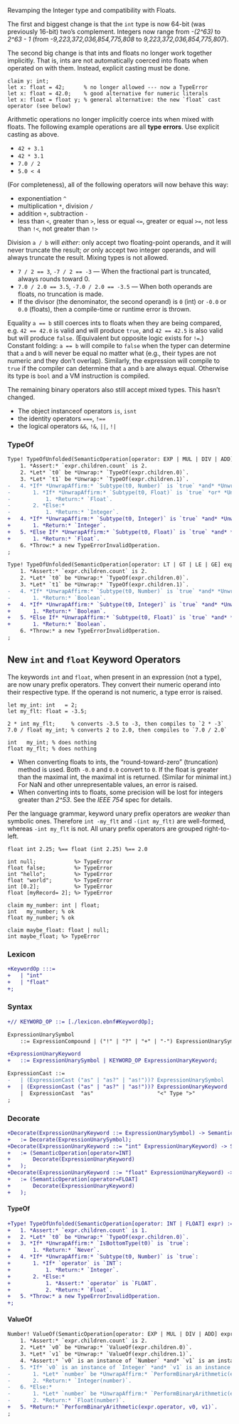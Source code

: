 Revamping the Integer type and compatibility with Floats.

The first and biggest change is that the `int` type is now 64-bit (was previously 16-bit) two’s complement. Integers now range from *-(2^63)* to *2^63 - 1* (from *-9,223,372,036,854,775,808* to *9,223,372,036,854,775,807*).

The second big change is that ints and floats no longer work together implicitly. That is, ints are not automatically coerced into floats when operated on with them. Instead, explicit casting must be done.
```cp
claim y: int;
let x: float = 42;      % no longer allowed --- now a TypeError
let x: float = 42.0;    % good alternative for numeric literals
let x: float = float y; % general alternative: the new `float` cast operator (see below)
```

Arithmetic operations no longer implicitly coerce ints when mixed with floats. The following example operations are all **type errors**. Use explicit casting as above.
- `42 + 3.1`
- `42 * 3.1`
- `7.0 / 2`
- `5.0 < 4`

(For completeness), all of the following operators will now behave this way:
- exponentiation `^`
- multiplication `*`, division `/`
- addition `+`, subtraction `-`
- less than `<`, greater than `>`, less or equal `<=`, greater or equal `>=`, not less than `!<`, not greater than `!>`

Division `a / b` will *either*: only accept two floating-point operands, and it will never truncate the result; *or* only accept two integer operands, and will always truncate the result. Mixing types is not allowed.
- `7 / 2 == 3`, `-7 / 2 == -3` — When the fractional part is truncated, always rounds toward 0.
- `7.0 / 2.0 == 3.5`, `-7.0 / 2.0 == -3.5` — When both operands are floats, no truncation is made.
- If the divisor (the denominator, the second operand) is `0` (int) or `-0.0` or `0.0` (floats), then a compile-time or runtime error is thrown.

Equality `a == b` still coerces ints to floats when they are being compared, e.g. `42 == 42.0` is valid and will produce `true`, and `42 == 42.5` is also valid but will produce `false`. (Equivalent but opposite logic exists for `!=`.) Constant folding: `a == b` will compile to `false` when the typer can determine that `a` and `b`  will never be equal no matter what (e.g., their types are not numeric and they don’t overlap). Similarly, the expression will compile to `true` if the compiler can determine that `a` and `b` are always equal. Otherwise its type is `bool` and a VM instruction is compiled.

The remaining binary operators also still accept mixed types. This hasn’t changed.
- The object instanceof operators `is`, `isnt`
- the identity operators `===`, `!==`
- the logical operators `&&`, `!&`, `||`, `!|`

### TypeOf
```diff
Type! TypeOfUnfolded(SemanticOperation[operator: EXP | MUL | DIV | ADD] expr) :=
	1. *Assert:* `expr.children.count` is 2.
	2. *Let* `t0` be *Unwrap:* `TypeOf(expr.children.0)`.
	3. *Let* `t1` be *Unwrap:* `TypeOf(expr.children.1)`.
-	4. *If* *UnwrapAffirm:* `Subtype(t0, Number)` is `true` *and* *UnwrapAffirm:* `Subtype(t1, Number)` is `true`:
-		1. *If* *UnwrapAffirm:* `Subtype(t0, Float)` is `true` *or* *UnwrapAffirm:* `Subtype(t1, Float)` is `true`:
-			1. *Return:* `Float`.
-		2. *Else:*
-			1. *Return:* `Integer`.
+	4. *If* *UnwrapAffirm:* `Subtype(t0, Integer)` is `true` *and* *UnwrapAffirm:* `Subtype(t1, Integer)` is `true`:
+		1. *Return:* `Integer`.
+	5. *Else If* *UnwrapAffirm:* `Subtype(t0, Float)` is `true` *and* *UnwrapAffirm:* `Subtype(t1, Float)` is `true`:
+		1. *Return:* `Float`.
	6. *Throw:* a new TypeErrorInvalidOperation.
;

Type! TypeOfUnfolded(SemanticOperation[operator: LT | GT | LE | GE] expr) :=
	1. *Assert:* `expr.children.count` is 2.
	2. *Let* `t0` be *Unwrap:* `TypeOf(expr.children.0)`.
	3. *Let* `t1` be *Unwrap:* `TypeOf(expr.children.1)`.
-	4. *If* *UnwrapAffirm:* `Subtype(t0, Number)` is `true` *and* *UnwrapAffirm:* `Subtype(t1, Number)` is `true`:
-		1. *Return:* `Boolean`.
+	4. *If* *UnwrapAffirm:* `Subtype(t0, Integer)` is `true` *and* *UnwrapAffirm:* `Subtype(t1, Integer)` is `true`:
+		1. *Return:* `Boolean`.
+	5. *Else If* *UnwrapAffirm:* `Subtype(t0, Float)` is `true` *and* *UnwrapAffirm:* `Subtype(t1, Float)` is `true`:
+		1. *Return:* `Boolean`.
	6. *Throw:* a new TypeErrorInvalidOperation.
;
```

## New `int` and `float` Keyword Operators
The keywords `int` and `float`, when present in an expression (not a type), are now unary prefix operators. They convert their numeric operand into their respective type. If the operand is not numeric, a type error is raised.
```cp
let my_int: int   = 2;
let my_flt: float = -3.5;

2 * int my_flt;     % converts -3.5 to -3, then compiles to `2 * -3`
7.0 / float my_int; % converts 2 to 2.0, then compiles to `7.0 / 2.0`

int   my_int; % does nothing
float my_flt; % does nothing
```

- When converting floats to ints, the “round-toward-zero” (truncation) method is used. Both `-0.0` and `0.0` convert to `0`. If the float is greater than the maximal int, the maximal int is returned. (Similar for minimal int.) For NaN and other unrepresentable values, an error is raised.
- When converting ints to floats, some precision will be lost for integers greater than *2^53*. See the *IEEE 754* spec for details.

Per the language grammar, keyword unary prefix operators are *weaker* than symbolic ones. Therefore `int -my_flt` and `-(int my_flt)` are well-formed, whereas `-int my_flt` is not. All unary prefix operators are grouped right-to-left.

```cp
float int 2.25; %== float (int 2.25) %== 2.0

int null;            %> TypeError
float false;         %> TypeError
int "hello";         %> TypeError
float "world";       %> TypeError
int [0.2];           %> TypeError
float [myRecord= 2]; %> TypeError

claim my_number: int | float;
int   my_number; % ok
float my_number; % ok

claim maybe_float: float | null;
int maybe_float; %> TypeError
```

### Lexicon
```diff
+KeywordOp :::=
+	| "int"
+	| "float"
+;
```

### Syntax
```diff
+// KEYWORD_OP ::= [./lexicon.ebnf#KeywordOp];

ExpressionUnarySymbol
	::= ExpressionCompound | ("!" | "?" | "+" | "-") ExpressionUnarySymbol;

+ExpressionUnaryKeyword
+	::= ExpressionUnarySymbol | KEYWORD_OP ExpressionUnaryKeyword;

ExpressionCast ::=
-	| (ExpressionCast ("as" | "as?" | "as!"))? ExpressionUnarySymbol
+	| (ExpressionCast ("as" | "as?" | "as!"))? ExpressionUnaryKeyword
	|  ExpressionCast  "as"                    "<" Type ">"
;
```

### Decorate
```diff
+Decorate(ExpressionUnaryKeyword ::= ExpressionUnarySymbol) -> SemanticExpression
+	:= Decorate(ExpressionUnarySymbol);
+Decorate(ExpressionUnaryKeyword ::= "int" ExpressionUnaryKeyword) -> SemanticOperation
+	:= (SemanticOperation[operator=INT]
+		Decorate(ExpressionUnaryKeyword)
+	);
+Decorate(ExpressionUnaryKeyword ::= "float" ExpressionUnaryKeyword) -> SemanticOperation
+	:= (SemanticOperation[operator=FLOAT]
+		Decorate(ExpressionUnaryKeyword)
+	);
```

#### TypeOf
```diff
+Type! TypeOfUnfolded(SemanticOperation[operator: INT | FLOAT] expr) :=
+	1. *Assert:* `expr.children.count` is 1.
+	2. *Let* `t0` be *Unwrap:* `TypeOf(expr.children.0)`.
+	3. *If* *UnwrapAffirm:* `IsBottomType(t0)` is `true`:
+		1. *Return:* `Never`.
+	4. *If* *UnwrapAffirm:* `Subtype(t0, Number)` is `true`:
+		1. *If* `operator` is `INT`:
+			1. *Return:* `Integer`.
+		2. *Else:*
+			1. *Assert:* `operator` is `FLOAT`.
+			2. *Return:* `Float`.
+	5. *Throw:* a new TypeErrorInvalidOperation.
+;
```

#### ValueOf
```diff
Number! ValueOf(SemanticOperation[operator: EXP | MUL | DIV | ADD] expr) :=
	1. *Assert:* `expr.children.count` is 2.
	2. *Let* `v0` be *Unwrap:* `ValueOf(expr.children.0)`.
	3. *Let* `v1` be *Unwrap:* `ValueOf(expr.children.1)`.
	4. *Assert:* `v0` is an instance of `Number` *and* `v1` is an instance of `Number`.
-	5. *If* `v0` is an instance of `Integer` *and* `v1` is an instance of `Integer`:
-		1. *Let* `number` be *UnwrapAffirm:* `PerformBinaryArithmetic(expr.operator, v0, v1)`.
-		2. *Return:* `Integer(number)`.
-	6. *Else:*
-		1. *Let* `number` be *UnwrapAffirm:* `PerformBinaryArithmetic(expr.operator, Float(v0), Float(v1))`.
-		2. *Return:* `Float(number)`.
+	5. *Return:* `PerformBinaryArithmetic(expr.operator, v0, v1)`.
;
```
